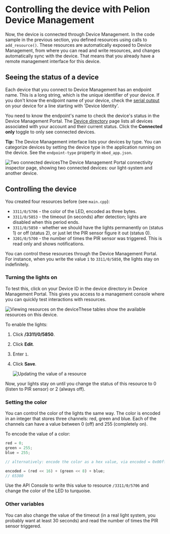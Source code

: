 # Controlling the device with Pelion Device Management

Now, the device is connected through Device Management. In the code sample in the previous section, you defined resources using calls to `add_resource()`. These resources are automatically exposed to Device Management, from where you can read and write resources, and changes automatically sync with the device. That means that you already have a remote management interface for this device.

## Seeing the status of a device

Each device that you connect to Device Management has an endpoint name. This is a long string, which is the unique identifier of your device. If you don't know the endpoint name of your device, check the [serial output](https://os.mbed.com/docs/latest/tutorials/serial-comm.html) on your device for a line starting with 'Device Identity'.

You need to know the endpoint's name to check the device's status in the Device Management Portal. The [Device directory](https://portal.us-east-1.mbedcloud.com/devices) page lists all devices associated with your account and their current status. Click the **Connected only** toggle to only see connected devices.

<span class="tips">**Tip:** The Device Management interface lists your devices by type. You can categorize devices by setting the device type in the application running on the device. See the `endpoint-type` property in `mbed_app.json`.</span>

<span class="images">![Two connected devices](https://s3-us-west-2.amazonaws.com/cloud-docs-images/lights11.png)<span>The Device Management Portal connectivity inspector page, showing two connected devices: our light-system and another device.</span></span>

## Controlling the device

You created four resources before (see `main.cpp`):

* `3311/0/5706` - the color of the LED, encoded as three bytes.
* `3311/0/5853` - the timeout (in seconds) after detection; lights are disabled when this period ends.
* `3311/0/5850` - whether we should have the lights permanently on (status 1) or off (status 2), or just let the PIR sensor figure it out (status 0).
* `3201/0/5700` - the number of times the PIR sensor was triggered. This is read only and shows notifications.

You can control these resources through the Device Management Portal. For instance, when you write the value `1` to `3311/0/5850`, the lights stay on indefinitely.

### Turning the lights on

To test this, click on your Device ID in the device directory in Device Management Portal. This gives you access to a management console where you can quickly test interactions with resources.

<span class="images">![Viewing resources on the device](https://s3-us-west-2.amazonaws.com/cloud-docs-images/lights19.png)<span>These tables show the available resources on this device.</span></span>

To enable the lights:

1. Click **/3311/0/5850**.
1. Click **Edit**.
1. Enter `1`.
1. Click **Save**.

    <span class="images">![Updating the value of a resource](https://s3-us-west-2.amazonaws.com/cloud-docs-images/lights20.png)</span>

Now, your lights stay on until you change the status of this resource to 0 (listen to PIR sensor) or 2 (always off).

### Setting the color

You can control the color of the lights the same way. The color is encoded in an integer that stores three channels: red, green and blue. Each of the channels can have a value between 0 (off) and 255 (completely on).

To encode the value of a color:

```js
red = 0;
green = 255;
blue = 255;

// alternatively: encode the color as a hex value, via encoded = 0x00ffff

encoded = (red << 16) + (green << 8) + blue;
// 65380
```

Use the API Console to write this value to resource `/3311/0/5706` and change the color of the LED to turquoise.

### Other variables

You can also change the value of the timeout (in a real light system, you probably want at least 30 seconds) and read the number of times the PIR sensor triggered.

